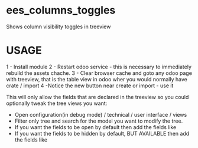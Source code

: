 # ees_columns_toggles
Shows column visibility toggles in treeview


USAGE
=====
  1 - Install module
  2 - Restart odoo service - this is necessary to immediately rebuild the assets chache.
  3 - Clear browser cache and goto any odoo page with treeview, that is the table view in odoo wher you would normally have crate / import
  4 -Notice the new button near create or import - use it

This will only allow the fields that are declared in the treeview so you could optionally tweak the tree views you want:
- Open configuration(in debug mode) / technical / user interface / views 
- Filter only tree and search for the model you want to modify the tree.
- If you want the fields to be open by default then add the fields like <field name="email" />
- If you want the fields to be hidden by default, BUT AVAILABLE then add the fields like <field name="email" invisible="1"/>
